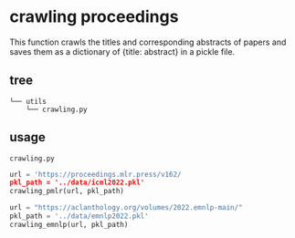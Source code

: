 # crawling proceedings
This function crawls the titles and corresponding abstracts of papers and saves them as a dictionary of {title: abstract} in a pickle file.

## tree
```
└── utils
    └── crawling.py
```
## usage
```
crawling.py
```

```python
url = 'https://proceedings.mlr.press/v162/
pkl_path = '../data/icml2022.pkl'
crawling_pmlr(url, pkl_path)
```

```python
url = "https://aclanthology.org/volumes/2022.emnlp-main/"
pkl_path = '../data/emnlp2022.pkl'
crawling_emnlp(url, pkl_path)
```